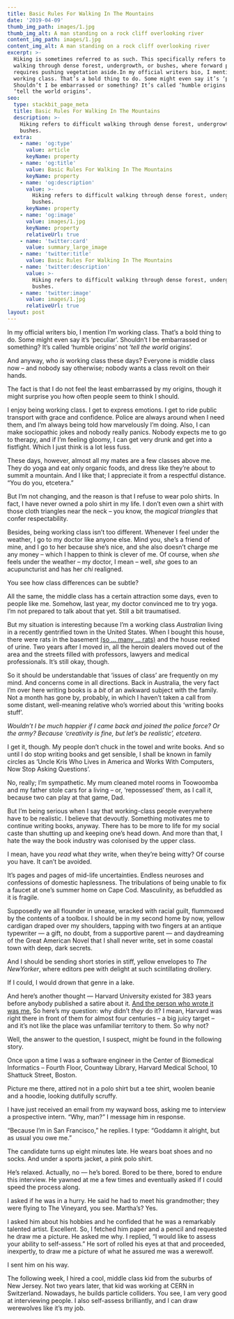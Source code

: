 ```yaml
---
title: Basic Rules For Walking In The Mountains
date: '2019-04-09'
thumb_img_path: images/1.jpg
thumb_img_alt: A man standing on a rock cliff overlooking river
content_img_path: images/1.jpg
content_img_alt: A man standing on a rock cliff overlooking river
excerpt: >-
  Hiking is sometimes referred to as such. This specifically refers to difficult
  walking through dense forest, undergrowth, or bushes, where forward progress
  requires pushing vegetation aside.In my official writers bio, I mention I’m
  working class. That’s a bold thing to do. Some might even say it’s ‘peculiar’.
  Shouldn’t I be embarrassed or something? It’s called ‘humble origins’ not
  ‘tell the world origins’.
seo:
  type: stackbit_page_meta
  title: Basic Rules For Walking In The Mountains
  description: >-
    Hiking refers to difficult walking through dense forest, undergrowth, or
    bushes.
  extra:
    - name: 'og:type'
      value: article
      keyName: property
    - name: 'og:title'
      value: Basic Rules For Walking In The Mountains
      keyName: property
    - name: 'og:description'
      value: >-
        Hiking refers to difficult walking through dense forest, undergrowth, or
        bushes.
      keyName: property
    - name: 'og:image'
      value: images/1.jpg
      keyName: property
      relativeUrl: true
    - name: 'twitter:card'
      value: summary_large_image
    - name: 'twitter:title'
      value: Basic Rules For Walking In The Mountains
    - name: 'twitter:description'
      value: >-
        Hiking refers to difficult walking through dense forest, undergrowth, or
        bushes.
    - name: 'twitter:image'
      value: images/1.jpg
      relativeUrl: true
layout: post
---
```

In my official writers bio, I mention I’m working class. That’s a 
bold thing to do. Some might even say it’s ‘peculiar’. Shouldn’t I be 
embarrassed or something? It’s called ‘humble origins’ not ‘*tell the world* origins’.

And anyway, who *is* working class these days? Everyone is middle class now – and nobody say otherwise; nobody wants a class revolt on their hands.

The fact is that I do not feel the least embarrassed by my origins, though it might surprise you how often people seem to think I should.

I enjoy being working class. I get to express emotions. I get to ride 
public transport with grace and confidence. Police are always around 
when I need them, and I’m always being told how marvelously I’m doing. 
Also, I can make sociopathic jokes and nobody really panics. Nobody 
expects me to go to therapy, and if I’m feeling gloomy, I can get very 
drunk and get into a fistfight. Which I just think is a lot less fuss.

These
 days, however, almost all my mates are a few classes above me. They do 
yoga and eat only organic foods, and dress like they’re about to summit a
 mountain. And I like that; I appreciate it from a respectful distance. 
“You do you, etcetera.”

But I’m not changing, and the reason is 
that I refuse to wear polo shirts. In fact, I have never owned a polo 
shirt in my life. I don’t even own a shirt with those cloth triangles 
near the neck – you know, the *magical triangles* that confer respectability.

Besides,
 being working class isn’t too different. Whenever I feel under the 
weather, I go to my doctor like anyone else. Mind you, she’s a friend of
 mine, and I go to her because she’s nice, and she also doesn’t charge 
me any money – which I happen to think is clever of me. Of course, when *she* feels under the weather – my doctor, I mean – well, *she* goes to an acupuncturist and has her *chi* realigned.

You see how class differences can be subtle?

All
 the same, the middle class has a certain attraction some days, even to 
people like me. Somehow, last year, my doctor convinced me to try yoga. 
I’m not prepared to talk about that yet. Still a bit traumatised.

But my situation is interesting because I’m a working class *Australian* living in a recently gentrified town in the United States. When I bought this house, there were rats in the basement [(so … many … rats)](https://stgabriel.io/stories/the-rat-lietenant-is-dead/)
 and the house reeked of urine. Two years after I moved in, all the 
heroin dealers moved out of the area and the streets filled with 
professors, lawyers and medical professionals. It’s still okay, though.

So
 it should be understandable that ‘issues of class’ are frequently on my
 mind. And concerns come in all directions. Back in Australia, the very 
fact I’m over here writing books is a *bit* of an awkward subject
 with the family. Not a month has gone by, probably, in which I haven’t 
taken a call from some distant, well-meaning relative who’s worried 
about this ‘writing books stuff’.

*Wouldn’t I be much happier 
if I came back and joined the police force? Or the army? Because 
‘creativity is fine, but let’s be realistic’, etcetera*.

I get
 it, though. My people don’t chuck in the towel and write books. And so 
until I do stop writing books and get sensible, I shall be known in 
family circles as ‘Uncle Kris Who Lives in America and Works With 
Computers, Now Stop Asking Questions’.

No, really; I’m 
sympathetic. My mum cleaned motel rooms in Toowoomba and my father stole
 cars for a living – or, ‘repossessed’ them, as I call it, because two 
can play at that game, Dad.

But I’m being serious when I say that 
working-class people everywhere have to be realistic. I believe that 
devoutly. Something motivates me to continue writing books, anyway. 
There has to be more to life for my social caste than shutting up and 
keeping one’s head down. And more than that, I hate the way the book 
industry was colonised by the upper class.

I mean, have you *read* what *they* write, when they’re being witty? Of course you have. It can’t be avoided.

It’s
 pages and pages of mid-life uncertainties. Endless neuroses and 
confessions of domestic haplessness. The tribulations of being unable to
 fix a faucet at one’s summer home on Cape Cod. Masculinity, as 
befuddled as it is fragile.

Supposedly we all flounder in unease, 
wracked with racial guilt, flummoxed by the contents of a toolbox. I 
should be in my second home by now, yellow cardigan draped over my 
shoulders, tapping with two fingers at an antique typewriter — a gift, 
no doubt, from a supportive parent — and daydreaming of the Great 
American Novel that I shall never write, set in some coastal town with 
deep, dark secrets.

And I should be sending short stories in stiff, yellow envelopes to *The NewYorker*, where editors pee with delight at such scintillating drollery.

If I could, I would drown that genre in a lake.

And here’s another thought — Harvard University existed for 383 years before anybody published a satire about it. [And the person who wrote it was me.](https://www.amazon.com/gp/product/B07LFLZDWQ) So here’s my question: why didn’t *they*
 do it? I mean, Harvard was right there in front of them for almost four
 centuries – a big juicy target – and it’s not like the place was 
unfamiliar territory to them. So why not?

Well, the answer to the question, I suspect, might be found in the following story.

Once
 upon a time I was a software engineer in the Center of Biomedical 
Informatics – Fourth Floor, Countway Library, Harvard Medical School, 10
 Shattuck Street, Boston.

Picture me there, attired not in a polo shirt but a tee shirt, woolen beanie and a hoodie, looking dutifully scruffy.

I have just received an email from my wayward boss, asking me to interview a prospective intern. “Why, man?” I message him in response. 

“Because I’m in San Francisco,” he replies. I type: “Goddamn it alright, but as usual you owe me.”

The candidate turns up eight minutes late. He wears boat shoes and no socks. And under a sports jacket, a pink polo shirt.

He’s relaxed. Actually, no — he’s bored. Bored to be there, bored to endure this interview. He yawned at me a few times and eventually asked if I could speed the process along. 

I asked if he was in a hurry. He said he had to meet his grandmother; they were flying to The Vineyard, you see. Martha’s? Yes.

I asked him about his hobbies and he confided that he was a remarkably talented artist. Excellent. So, I fetched him paper and a pencil and requested he draw me a picture. He asked me why. I replied, “I would like to assess your ability to self-assess.” He sort of rolled his eyes at that and proceeded, inexpertly, to draw me a picture of what he assured me was a werewolf.

I sent him on his way.

The following week, I hired a cool, middle class kid from the suburbs of New Jersey. Not two years later, that kid was working at CERN in 
Switzerland. Nowadays, he builds particle colliders. You see, I am very good at interviewing people. I also self-assess brilliantly, and I can 
draw werewolves like it’s my job.
